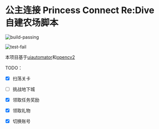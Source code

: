 # 公主连接 Princess Connect Re:Dive 自建农场脚本

![build-passing](https://img.shields.io/badge/build-passing-green)

![test-fail](https://img.shields.io/badge/text-fail-red)

本项目基于[uiautomator]()和[opencv2]()

TODO：

- [x] 扫荡关卡
- [ ] 挑战地下城
- [x] 领取任务奖励
- [x] 领取礼物
- [x] 切换账号



